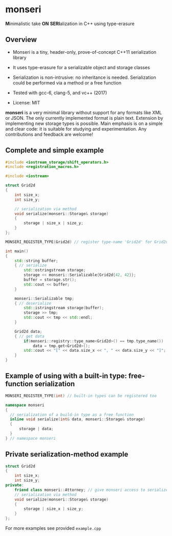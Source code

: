 # monseri
**M**inimalistic take **ON** **SERI**alization in C++ using type-erasure

## Overview
- Monseri is a tiny, header-only, prove-of-concept C++11 serialization library

- It uses type-erasure for a serializable object and storage classes

- Serialization is non-intrusive: no inheritance is needed. Serialization could be performed via a method or a free function

- Tested with gcc-6, clang-5, and vc++ (2017)

- License: MIT

**monseri** is a very minimal library without support for any formats like XML or JSON. The only currently implemented format is plain text. Extension by implementing new storage types is possible. Main emphasis is on a simple and clear code: it is suitable for studying and experimentation. Any contributions and feedback are welcome!

## Complete and simple example
```c++
#include <iostream_storage/shift_operators.h>
#include <registration_macros.h>

#include <iostream>

struct Grid2d
{
    int size_x;
    int size_y;

    // serialization via method
    void serialize(monseri::Storage& storage)
    {
        storage | size_x | size_y;
    }
};

MONSERI_REGISTER_TYPE(Grid2d) // register type-name 'Grid2d' for Grid2d class

int main()
{
    std::string buffer;
    { // serialize
        std::ostringstream storage;
        storage << monseri::Serializable{Grid2d{42, 42}};
        buffer = storage.str();
        std::cout << buffer;
    }

    monseri::Serializable tmp;
    { // deserialize
        std::istringstream storage(buffer);
        storage >> tmp;
        std::cout << tmp << std::endl;
    }

    Grid2d data;
    { // get data
        if(monseri::registry::type_name<Grid2d>() == tmp.type_name())
            data = tmp.get<Grid2d>();
        std::cout << "[" << data.size_x << ", " << data.size_y << "]";
    }
}
```

## Example of using with a built-in type: free-function serialization
```c++
MONSERI_REGISTER_TYPE(int) // built-in types can be registered too

namespace monseri
{
  // serialization of a build-in type as a free function
  inline void serialize(int& data, monseri::Storage& storage)
  {
      storage | data;
  }
} // namespace monseri
```

## Private serialization-method example
```c++
struct Grid2d
{
    int size_x;
    int size_y;
private:
    friend class monseri::Attorney; // give monseri access to serialize()
    // serialization via method
    void serialize(monseri::Storage& storage)
    {
        storage | size_x | size_y;
    }
};
```

For more examples see provided `example.cpp`
